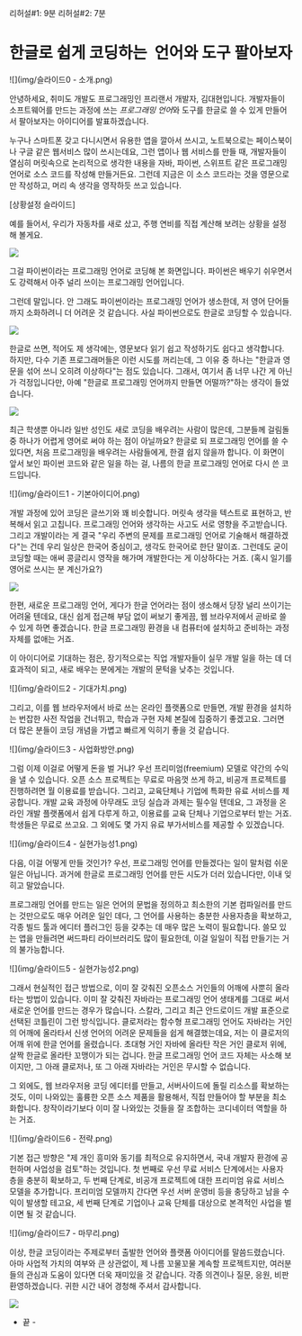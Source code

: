 리허설#1: 9분
리허설#2: 7분

# 한글로 쉽게 코딩하는  언어와 도구 팔아보자

![](img/슬라이드0 - 소개.png)

안녕하세요, 취미도 개발도 프로그래밍인 프리랜서 개발자, 김대현입니다. 개발자들이 소프트웨어를 만드는 과정에 쓰는 *프로그래밍 언어*와 도구를 한글로 쓸 수 있게 만들어서 팔아보자는 아이디어를 발표하겠습니다.

누구나 스마트폰 갖고 다니시면서 유용한 앱을 깔아서 쓰시고, 노트북으로는 페이스북이나 구글 같은 웹서비스 많이 쓰시는데요, 그런 앱이나 웹 서비스를 만들 때, 개발자들이 열심히 머릿속으로 논리적으로 생각한 내용을 자바, 파이썬, 스위프트 같은 프로그래밍 언어로 소스 코드를  작성해 만들거든요. 그런데 지금은 이 소스 코드라는 것을 영문으로만 작성하고, 머리 속 생각을 영작하듯 쓰고 있습니다.

[상황설정 슬라이드]

예를 들어서, 우리가 자동차를 새로 샀고, 주행 연비를 직접 계산해 보려는 상황을 설정해 볼게요.

![](img/gas_mileage.py.png)

그걸 파이썬이라는 프로그래밍 언어로 코딩해 본 화면입니다. 파이썬은 배우기 쉬우면서도 강력해서 아주 널리 쓰이는 프로그래밍 언어입니다.

그런데 말입니다. 안 그래도 파이썬이라는 프로그래밍 언어가 생소한데, 저 영어 단어들까지 소화하려니 더 어려운 것 같습니다. 사실 파이썬으로도 한글로 코딩할 수 있습니다.

![](img/연비.py.png)

한글로 쓰면, 적어도 제 생각에는, 영문보다 읽기 쉽고  작성하기도 쉽다고 생각합니다. 하지만, 다수 기존 프로그래머들은 이런 시도를 꺼리는데, 그 이유 중 하나는 "한글과 영문을 섞어 쓰니 오히려 이상하다"는 점도 있습니다. 그래서, 여기서 좀 너무 나간 게 아닌가 걱정입니다만, 아예 "한글로 프로그래밍 언어까지 만들면 어떨까?"하는 생각이 들었습니다.

![](img/연비.clj.png)

최근 학생뿐 아니라 일반 성인도 새로 코딩을 배우려는 사람이 많은데, 그분들께 걸림돌 중 하나가 어렵게 영어로 써야 하는 점이 아닐까요? 한글로 되 프로그래밍 언어를 쓸 수 있다면, 처음 프로그래밍을 배우려는 사람들에게, 한결 쉽지 않을까 합니다. 이 화면이 앞서 보인 파이썬 코드와 같은 일을 하는 걸, 나름의 한글 프로그래밍 언어로 다시 쓴 코드입니다.

![](img/슬라이드1 - 기본아이디어.png)

개발 과정에 있어 코딩은 글쓰기와 꽤 비슷합니다. 머릿속 생각을 텍스트로 표현하고, 반복해서 읽고 고칩니다. 프로그래밍 언어와 생각하는 사고도 서로 영향을 주고받습니다. 그리고 개발이라는 게 결국 "우리 주변의 문제를 프로그래밍 언어로 기술해서 해결하겠다"는 건데 우리 일상은 한국어 중심이고, 생각도 한국어로 한단 말이죠. 그런데도 굳이 코딩할 때는 애써 콩글리시 영작을 해가며 개발한다는 게 이상하다는 거죠. (혹시 일기를 영어로 쓰시는 분 계신가요?)

![](img/예상화면.png)

한편, 새로운 프로그래밍 언어, 게다가 한글 언어라는 점이 생소해서 당장 널리 쓰이기는 어려울 텐데요, 대신 쉽게 접근해 부담 없이 써보기 좋게끔, 웹 브라우저에서 곧바로 쓸 수 있게 하면 좋겠습니다. 한글 프로그래밍 환경을 내 컴퓨터에 설치하고 준비하는 과정 자체를 없애는 거죠.

이 아이디어로 기대하는 점은, 장기적으로는 직업 개발자들이 실무 개발 일을 하는 데 더 효과적이 되고, 새로 배우는 분에게는 개발의 문턱을 낮추는 것입니다.

![](img/슬라이드2 - 기대가치.png)

그리고, 이를 웹 브라우저에서 바로 쓰는 온라인 플랫폼으로 만들면, 개발 환경을 설치하는 번잡한 사전 작업을 건너뛰고, 학습과 구현 자체 본질에 집중하기 좋겠고요. 그러면 더 많은 분들이 코딩 개념을 가볍고 빠르게 익히기 좋을 것 같습니다.

![](img/슬라이드3 - 사업화방안.png)

그럼 이제 이걸로 어떻게 돈을 벌 거냐? 우선 프리미엄(freemium) 모델로 약간의 수익을 낼 수 있습니다. 오픈 소스 프로젝트는 무료로 마음껏 쓰게 하고, 비공개 프로젝트를 진행하려면 월 이용료를 받습니다. 그리고, 교육단체나 기업에 특화한 유료 서비스를 제공합니다. 개발 교육 과정에 아무래도 코딩 실습과 과제는 필수일 텐데요, 그 과정을 온라인 개발 플랫폼에서 쉽게 다루게 하고, 이용료를 교육 단체나 기업으로부터 받는 거죠. 학생들은 무료로 쓰고요. 그 외에도 몇 가지 유료 부가서비스를 제공할 수 있겠습니다.

![](img/슬라이드4 - 실현가능성1.png)

다음, 이걸 어떻게 만들 것인가? 우선, 프로그래밍 언어를 만들겠다는 일이 말처럼 쉬운 일은 아닙니다. 과거에 한글로 프로그래밍 언어를 만든 시도가 더러 있습니다만, 이내 잊히고 말았습니다.

프로그래밍 언어를 만드는 일은 언어의 문법을 정의하고 최소한의 기본 컴파일러를 만드는 것만으로도 매우 어려운 일인 데다, 그 언어를 사용하는 충분한 사용자층을 확보하고, 각종 빌드 툴과 에디터 플러그인 등을 갖추는 데 매우 많은 노력이 필요합니다. 쓸모 있는 앱을 만들려면 써드파티 라이브러리도 많이 필요한데, 이걸 일일이 직접 만들기는 거의 불가능합니다.

![](img/슬라이드5 - 실현가능성2.png)

그래서 현실적인 접근 방법으로, 이미 잘 갖춰진 오픈소스 거인들의 어깨에 사뿐히 올라타는 방법이 있습니다. 이미 잘 갖춰진 자바라는 프로그래밍 언어 생태계를 그대로 써서 새로운 언어를 만드는 경우가 많습니다. 스칼라, 그리고 최근 안드로이드 개발 표준으로 선택된 코틀린이 그런 방식입니다. 클로저라는 함수형 프로그래밍 언어도 자바라는 거인의 어깨에 올라타서 신생 언어의 어려운 문제들을 쉽게 해결했는데요, 저는 이 클로저의 어깨 위에 한글 언어를 올렸습니다. 초대형 거인 자바에 올라탄 작은 거인 클로저 위에, 살짝 한글로 올라탄 꼬맹이가 되는 겁니다. 한글 프로그래밍 언어 코드 자체는 사소해 보이지만, 그 아래 클로저나, 또 그 아래 자바라는 거인은 무시할 수 없습니다.

그 외에도, 웹 브라우저용 코딩 에디터를 만들고, 서버사이드에 돌릴 리소스를 확보하는 것도, 이미 나와있는 훌륭한 오픈 소스 제품을 활용해서, 직접 만들어야 할 부분을 최소화합니다. 창작이라기보다 이미 잘 나와있는 것들을 잘 조합하는 코디네이터 역할을 하는 거죠.

![](img/슬라이드6 - 전략.png)

기본 접근 방향은 "제 개인 흥미와 동기를 최적으로 유지하면서, 국내 개발자 환경에 공헌하며 사업성을 검토"하는 것입니다. 첫 번째로 우선 무료 서비스 단계에서는 사용자 층을 충분히 확보하고, 두 번째 단계로, 비공개 프로젝트에 대한 프리미엄 유료 서비스 모델을 추가합니다. 프리미엄 모델까지 간다면 우선 서버 운영비 등을 충당하고 남을 수익이 발생할 테고요, 세 번째 단계로 기업이나 교육 단체를 대상으로 본격적인 사업을 벌이면 될 것 같습니다.

![](img/슬라이드7 - 마무리.png)

이상, 한글 코딩이라는 주제로부터 출발한 언어와 플랫폼 아이디어를 말씀드렸습니다. 아마 사업적 가치의 여부와 큰 상관없이, 제 나름 꼬물꼬물 계속할 프로젝트지만, 여러분들의 관심과 도움이 있다면 더욱 재미있을 것 같습니다. 각종 의견이나 질문, 응원, 비판 환영하겠습니다. 귀한 시간 내어 경청해 주셔서 감사합니다.

![](img/시스템구조도.png)

- 끝 -
